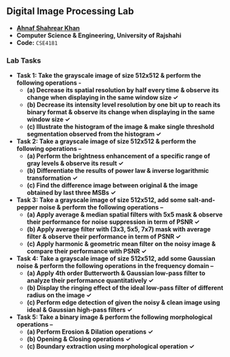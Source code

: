## Digital Image Processing Lab
- **[Ahnaf Shahrear Khan](https://github.com/ahnafshahrear)**
- **Computer Science & Engineering, University of Rajshahi**
- **Code:** `CSE4181`

### Lab Tasks
- **Task 1: Take the grayscale image of size 512x512 & perform the following operations -**
	- **(a) Decrease its spatial resolution by half every time & observe its change when displaying in the same window size ✓**
	- **(b) Decrease its intensity level resolution by one bit up to reach its binary format & observe its change when displaying in the same window size ✓**
	- **(c) Illustrate the histogram of the image & make single threshold segmentation observed from the histogram ✓** 
- **Task 2: Take a grayscale image of size 512x512 & perform the following operations –**
	- **(a) Perform the brightness enhancement of a specific range of gray levels & observe its result ✓**
	- **(b) Differentiate the results of power law & inverse logarithmic transformation ✓**
	- **(c) Find the difference image between original & the image obtained by last three MSBs ✓**
- **Task 3: Take a grayscale image of size 512x512, add some salt-and-pepper noise & perform the following operations –**
	- **(a) Apply average & median spatial filters with 5x5 mask & observe their performance for noise suppression in term of PSNR ✓**
	- **(b) Apply average filter with (3x3, 5x5, 7x7) mask with average filter & observe their performance in term of PSNR ✓**
	- **(c) Apply harmonic & geometric mean filter on the noisy image & compare their performance with PSNR ✓**
- **Task 4: Take a grayscale image of size 512x512, add some Gaussian noise & perform the following operations in the frequency domain –**
	- **(a) Apply 4th order Butterworth & Gaussian low-pass filter to analyze their performance quantitatively ✓**
	- **(b) Display the ringing effect of the ideal low-pass filter of different radius on the image ✓**
	- **(c) Perform edge detection of given the noisy & clean image using ideal & Gaussian high-pass filters ✓**
 - **Task 5: Take a binary image & perform the following morphological operations –**
	- **(a) Perform Erosion & Dilation operations ✓**
	- **(b) Opening & Closing operations ✓**
	- **(c) Boundary extraction using morphological operation ✓** 
